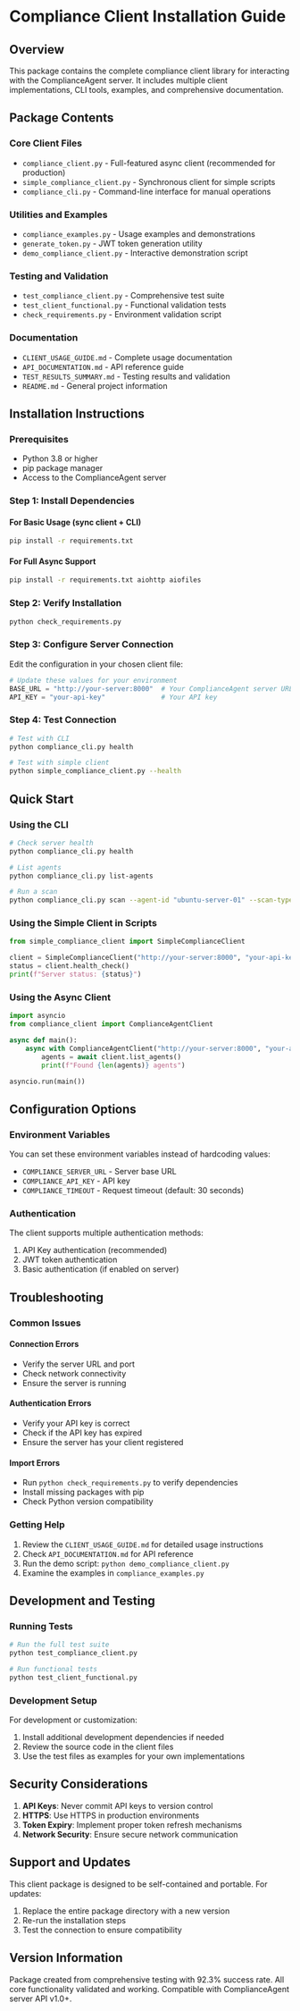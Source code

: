 # Compliance Client Installation Guide

## Overview
This package contains the complete compliance client library for interacting with the ComplianceAgent server. It includes multiple client implementations, CLI tools, examples, and comprehensive documentation.

## Package Contents

### Core Client Files
- `compliance_client.py` - Full-featured async client (recommended for production)
- `simple_compliance_client.py` - Synchronous client for simple scripts
- `compliance_cli.py` - Command-line interface for manual operations

### Utilities and Examples
- `compliance_examples.py` - Usage examples and demonstrations
- `generate_token.py` - JWT token generation utility
- `demo_compliance_client.py` - Interactive demonstration script

### Testing and Validation
- `test_compliance_client.py` - Comprehensive test suite
- `test_client_functional.py` - Functional validation tests
- `check_requirements.py` - Environment validation script

### Documentation
- `CLIENT_USAGE_GUIDE.md` - Complete usage documentation
- `API_DOCUMENTATION.md` - API reference guide
- `TEST_RESULTS_SUMMARY.md` - Testing results and validation
- `README.md` - General project information

## Installation Instructions

### Prerequisites
- Python 3.8 or higher
- pip package manager
- Access to the ComplianceAgent server

### Step 1: Install Dependencies

#### For Basic Usage (sync client + CLI)
```bash
pip install -r requirements.txt
```

#### For Full Async Support
```bash
pip install -r requirements.txt aiohttp aiofiles
```

### Step 2: Verify Installation
```bash
python check_requirements.py
```

### Step 3: Configure Server Connection
Edit the configuration in your chosen client file:

```python
# Update these values for your environment
BASE_URL = "http://your-server:8000"  # Your ComplianceAgent server URL
API_KEY = "your-api-key"              # Your API key
```

### Step 4: Test Connection
```bash
# Test with CLI
python compliance_cli.py health

# Test with simple client
python simple_compliance_client.py --health
```

## Quick Start

### Using the CLI
```bash
# Check server health
python compliance_cli.py health

# List agents
python compliance_cli.py list-agents

# Run a scan
python compliance_cli.py scan --agent-id "ubuntu-server-01" --scan-type "basic"
```

### Using the Simple Client in Scripts
```python
from simple_compliance_client import SimpleComplianceClient

client = SimpleComplianceClient("http://your-server:8000", "your-api-key")
status = client.health_check()
print(f"Server status: {status}")
```

### Using the Async Client
```python
import asyncio
from compliance_client import ComplianceAgentClient

async def main():
    async with ComplianceAgentClient("http://your-server:8000", "your-api-key") as client:
        agents = await client.list_agents()
        print(f"Found {len(agents)} agents")

asyncio.run(main())
```

## Configuration Options

### Environment Variables
You can set these environment variables instead of hardcoding values:
- `COMPLIANCE_SERVER_URL` - Server base URL
- `COMPLIANCE_API_KEY` - API key
- `COMPLIANCE_TIMEOUT` - Request timeout (default: 30 seconds)

### Authentication
The client supports multiple authentication methods:
1. API Key authentication (recommended)
2. JWT token authentication
3. Basic authentication (if enabled on server)

## Troubleshooting

### Common Issues

#### Connection Errors
- Verify the server URL and port
- Check network connectivity
- Ensure the server is running

#### Authentication Errors
- Verify your API key is correct
- Check if the API key has expired
- Ensure the server has your client registered

#### Import Errors
- Run `python check_requirements.py` to verify dependencies
- Install missing packages with pip
- Check Python version compatibility

### Getting Help
1. Review the `CLIENT_USAGE_GUIDE.md` for detailed usage instructions
2. Check `API_DOCUMENTATION.md` for API reference
3. Run the demo script: `python demo_compliance_client.py`
4. Examine the examples in `compliance_examples.py`

## Development and Testing

### Running Tests
```bash
# Run the full test suite
python test_compliance_client.py

# Run functional tests
python test_client_functional.py
```

### Development Setup
For development or customization:
1. Install additional development dependencies if needed
2. Review the source code in the client files
3. Use the test files as examples for your own implementations

## Security Considerations

1. **API Keys**: Never commit API keys to version control
2. **HTTPS**: Use HTTPS in production environments
3. **Token Expiry**: Implement proper token refresh mechanisms
4. **Network Security**: Ensure secure network communication

## Support and Updates

This client package is designed to be self-contained and portable. For updates:
1. Replace the entire package directory with a new version
2. Re-run the installation steps
3. Test the connection to ensure compatibility

## Version Information
Package created from comprehensive testing with 92.3% success rate.
All core functionality validated and working.
Compatible with ComplianceAgent server API v1.0+.
